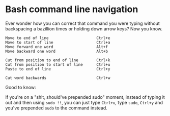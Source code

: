 # Bash command line navigation

Ever wonder how you can correct that command you were typing without backspacing a bazillion times or holding down arrow keys? Now you know.

```
Move to end of line                     Ctrl+e
Move to start of line                   Ctrl+a
Move forward one word                   Alt+f
Move backward one word                  Alt+b

Cut from position to end of line        Ctrl+k
Cut from position to start of line      Ctrl+u
Paste to end of line                    Ctrl+y

Cut word backwards                      Ctrl+w
```

Good to know:

If you're on a "shit, should've prepended sudo" moment, instead of typing it out and then using `sudo !!`, you can just type `Ctrl+u`, type `sudo`, `Ctrl+y` and you've prepended `sudo` to the command instead.
